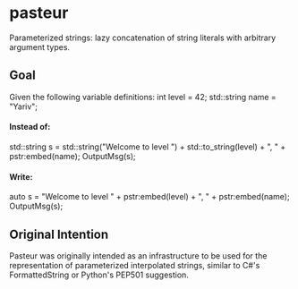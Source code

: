 # pasteur
Parameterized strings: lazy concatenation of string literals with arbitrary argument types.

## Goal
Given the following variable definitions:
int level = 42;
std::string name = "Yariv";

#### Instead of:
std::string s = std::string("Welcome to level ") + std::to_string(level) + ", " + pstr:embed(name);
OutputMsg(s);

#### Write:
auto s = "Welcome to level " + pstr:embed(level) + ", " + pstr:embed(name);
OutputMsg(s);

## Original Intention
Pasteur was originally intended as an infrastructure to be used for the representation of parameterized interpolated strings, similar to C#'s FormattedString or Python's PEP501 suggestion.
